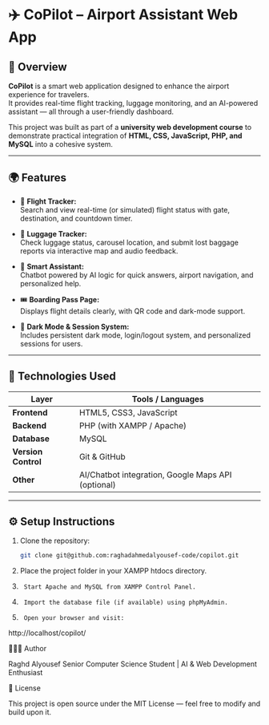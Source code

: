 # ✈️ CoPilot – Airport Assistant Web App  

## 🧠 Overview  
**CoPilot** is a smart web application designed to enhance the airport experience for travelers.  
It provides real-time flight tracking, luggage monitoring, and an AI-powered assistant — all through a user-friendly dashboard.  

This project was built as part of a **university web development course** to demonstrate practical integration of **HTML, CSS, JavaScript, PHP, and MySQL** into a cohesive system.  

---

## 🌍 Features  
- 🛫 **Flight Tracker:**  
  Search and view real-time (or simulated) flight status with gate, destination, and countdown timer.  

- 💼 **Luggage Tracker:**  
  Check luggage status, carousel location, and submit lost baggage reports via interactive map and audio feedback.  

- 🤖 **Smart Assistant:**  
  Chatbot powered by AI logic for quick answers, airport navigation, and personalized help.  

- 🎟️ **Boarding Pass Page:**  
  Displays flight details clearly, with QR code and dark-mode support.  

- 🌙 **Dark Mode & Session System:**  
  Includes persistent dark mode, login/logout system, and personalized sessions for users.  

---

## 🧰 Technologies Used  
| Layer | Tools / Languages |
|-------|--------------------|
| **Frontend** | HTML5, CSS3, JavaScript |
| **Backend** | PHP (with XAMPP / Apache) |
| **Database** | MySQL |
| **Version Control** | Git & GitHub |
| **Other** | AI/Chatbot integration, Google Maps API (optional) |

---

## ⚙️ Setup Instructions  
1. Clone the repository:  
   ```bash
   git clone git@github.com:raghadahmedalyousef-code/copilot.git
 2.  Place the project folder in your XAMPP htdocs directory.
3.  	Start Apache and MySQL from XAMPP Control Panel.
4.		Import the database file (if available) using phpMyAdmin.
5.		Open your browser and visit:
http://localhost/copilot/


👩🏻‍💻 Author

Raghd Alyousef
Senior Computer Science Student | AI & Web Development Enthusiast

📜 License

This project is open source under the MIT License — feel free to modify and build upon it.
